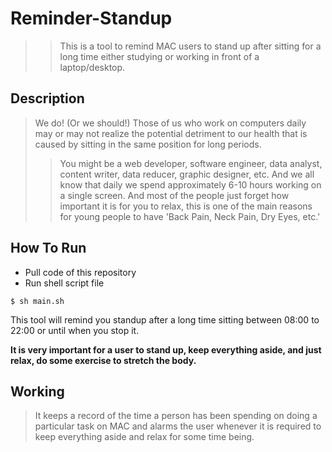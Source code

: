 # Reminder-Standup
>> This is a tool to remind MAC users to stand up after sitting for a long time either studying or working in front of a laptop/desktop.

## Description
> We do! (Or we should!) Those of us who work on computers daily may or may not realize the potential detriment to our health that is caused by sitting in the same position for long periods.
>>You might be a web developer, software engineer, data analyst, content writer, data reducer, graphic designer, etc. And we all know that daily we spend approximately 6-10 hours working on a single screen. And most of the people just forget how important it is for you to relax, this is one of the main reasons for young people to have 'Back Pain, Neck Pain, Dry Eyes, etc.'

## How To Run
- Pull code of this repository
- Run shell script file
```
$ sh main.sh
```
This tool will remind you standup after a long time sitting between 08:00 to 22:00 or until when you stop it.

**It is very important for a user to stand up, keep everything aside, and just relax, do some exercise to stretch the body.**

## Working
>It keeps a record of the time a person has been spending on doing a particular task on MAC and alarms the user whenever it is required to keep everything aside and relax for some time being.
